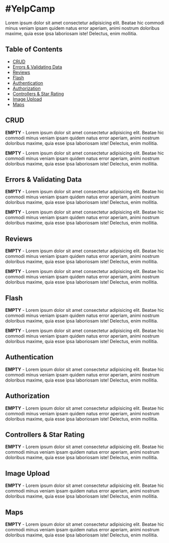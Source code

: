 #YelpCamp
========

Lorem ipsum dolor sit amet consectetur adipisicing elit. Beatae hic commodi minus veniam ipsam quidem natus error aperiam, animi nostrum doloribus maxime, quia esse ipsa laboriosam iste! Delectus, enim mollitia.


## Table of Contents

- [CRUD](https://https://github.com/dz149131/CRUD)
- [Errors & Validating Data](https://github.com/dz149131/)
- [Reviews](https://github.com/dz149131/)
- [Flash](https://github.com/dz149131/)
- [Authentication](https://github.com/dz149131/)
- [Authorization](https://github.com/dz149131/)
- [Controllers & Star Rating](https://github.com/dz149131/)
- [Image Upload](https://github.com/dz149131/)
- [Maps](https://github.com/dz149131/Maps)


CRUD
---------

**EMPTY** - Lorem ipsum dolor sit amet consectetur adipisicing elit. Beatae hic commodi minus veniam ipsam quidem natus error aperiam, animi nostrum doloribus maxime, quia esse ipsa laboriosam iste! Delectus, enim mollitia.

**EMPTY** - Lorem ipsum dolor sit amet consectetur adipisicing elit. Beatae hic commodi minus veniam ipsam quidem natus error aperiam, animi nostrum doloribus maxime, quia esse ipsa laboriosam iste! Delectus, enim mollitia.

Errors & Validating Data
---------

**EMPTY** - Lorem ipsum dolor sit amet consectetur adipisicing elit. Beatae hic commodi minus veniam ipsam quidem natus error aperiam, animi nostrum doloribus maxime, quia esse ipsa laboriosam iste! Delectus, enim mollitia.

**EMPTY** - Lorem ipsum dolor sit amet consectetur adipisicing elit. Beatae hic commodi minus veniam ipsam quidem natus error aperiam, animi nostrum doloribus maxime, quia esse ipsa laboriosam iste! Delectus, enim mollitia.

Reviews
---------

**EMPTY** - Lorem ipsum dolor sit amet consectetur adipisicing elit. Beatae hic commodi minus veniam ipsam quidem natus error aperiam, animi nostrum doloribus maxime, quia esse ipsa laboriosam iste! Delectus, enim mollitia.

**EMPTY** - Lorem ipsum dolor sit amet consectetur adipisicing elit. Beatae hic commodi minus veniam ipsam quidem natus error aperiam, animi nostrum doloribus maxime, quia esse ipsa laboriosam iste! Delectus, enim mollitia.

Flash
---------

**EMPTY** - Lorem ipsum dolor sit amet consectetur adipisicing elit. Beatae hic commodi minus veniam ipsam quidem natus error aperiam, animi nostrum doloribus maxime, quia esse ipsa laboriosam iste! Delectus, enim mollitia.

**EMPTY** - Lorem ipsum dolor sit amet consectetur adipisicing elit. Beatae hic commodi minus veniam ipsam quidem natus error aperiam, animi nostrum doloribus maxime, quia esse ipsa laboriosam iste! Delectus, enim mollitia.

Authentication
---------

**EMPTY** - Lorem ipsum dolor sit amet consectetur adipisicing elit. Beatae hic commodi minus veniam ipsam quidem natus error aperiam, animi nostrum doloribus maxime, quia esse ipsa laboriosam iste! Delectus, enim mollitia.


Authorization
---------

**EMPTY** - Lorem ipsum dolor sit amet consectetur adipisicing elit. Beatae hic commodi minus veniam ipsam quidem natus error aperiam, animi nostrum doloribus maxime, quia esse ipsa laboriosam iste! Delectus, enim mollitia.


Controllers & Star Rating
---------

**EMPTY** - Lorem ipsum dolor sit amet consectetur adipisicing elit. Beatae hic commodi minus veniam ipsam quidem natus error aperiam, animi nostrum doloribus maxime, quia esse ipsa laboriosam iste! Delectus, enim mollitia.


Image Upload
---------

**EMPTY** - Lorem ipsum dolor sit amet consectetur adipisicing elit. Beatae hic commodi minus veniam ipsam quidem natus error aperiam, animi nostrum doloribus maxime, quia esse ipsa laboriosam iste! Delectus, enim mollitia.


Maps
---------

**EMPTY** - Lorem ipsum dolor sit amet consectetur adipisicing elit. Beatae hic commodi minus veniam ipsam quidem natus error aperiam, animi nostrum doloribus maxime, quia esse ipsa laboriosam iste! Delectus, enim mollitia.
